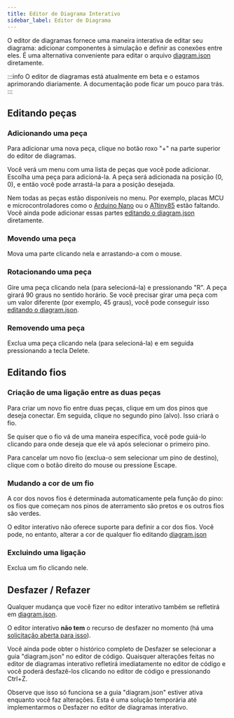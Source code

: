 ```yaml
---
title: Editor de Diagrama Interativo
sidebar_label: Editor de Diagrama
---
```


O editor de diagramas fornece uma maneira interativa de editar seu diagrama: adicionar componentes à simulação e definir as conexões entre eles. É uma alternativa conveniente para editar o arquivo [diagram.json](../diagram-format) diretamente.

:::info
O editor de diagramas está atualmente em beta e o estamos aprimorando diariamente. A documentação pode ficar um pouco para trás.
:::

## Editando peças

### Adicionando uma peça

Para adicionar uma nova peça, clique no botão roxo "+" na parte superior do editor de diagramas.

Você verá um menu com uma lista de peças que você pode adicionar. Escolha uma peça para adicioná-la. A peça será adicionada na posição (0, 0), e então você pode arrastá-la para a posição desejada.

Nem todas as peças estão disponíveis no menu. Por exemplo, placas MCU e microcontroladores como o [Arduino Nano](../parts/wokwi-arduino-nano) ou o [ATtiny85](../parts/wokwi-attiny85) estão faltando. Você ainda pode adicionar essas partes [editando o diagram.json](../diagram-format#parts) diretamente.

### Movendo uma peça

Mova uma parte clicando nela e arrastando-a com o mouse.

### Rotacionando uma peça

Gire uma peça clicando nela (para selecioná-la) e pressionando "R". A peça girará 90 graus no sentido horário. Se você precisar girar uma peça
com um valor diferente (por exemplo, 45 graus), você pode conseguir isso [editando o diagram.json](../diagram-format#parts).

### Removendo uma peça

Exclua uma peça clicando nela (para selecioná-la) e em seguida pressionando a tecla Delete.

## Editando fios

### Criação de uma ligação entre as duas peças

Para criar um novo fio entre duas peças, clique em um dos pinos que deseja conectar. Em seguida, clique no segundo pino (alvo). Isso criará o fio.

Se quiser que o fio vá de uma maneira específica, você pode guiá-lo clicando para onde deseja que ele vá após selecionar o primeiro pino.

Para cancelar um novo fio (exclua-o sem selecionar um pino de destino), clique com o botão direito do mouse ou pressione Escape.

### Mudando a cor de um fio

A cor dos novos fios é determinada automaticamente pela função do pino: os fios que começam nos pinos de aterramento são pretos e os outros fios são verdes.

O editor interativo não oferece suporte para definir a cor dos fios. Você pode, no entanto, alterar a cor de qualquer fio editando [diagram.json](../diagram-format#connections)

### Excluindo uma ligação

Exclua um fio clicando nele.

## Desfazer / Refazer

Qualquer mudança que você fizer no editor interativo também se refletirá em [diagram.json](../diagram-format).

O editor interativo **não tem** o recurso de desfazer no momento (há uma [solicitação aberta para isso](https://github.com/wokwi/wokwi-features/issues/77)).

Você ainda pode obter o histórico completo de Desfazer se selecionar a guia "diagram.json" no editor de código. Quaisquer alterações feitas no editor de diagramas interativo
refletirá imediatamente no editor de código e você poderá desfazê-los clicando no editor de código e pressionando Ctrl+Z.

Observe que isso só funciona se a guia "diagram.json" estiver ativa enquanto você faz alterações. Esta é uma solução temporária até implementarmos o Desfazer no editor de diagramas interativo.
